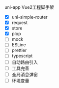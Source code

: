 uni-app Vue2工程脚手架

- [X] uni-simple-router
- [X] request
- [X] store
- [X] plop
- [ ] mock
- [ ] ESLine
- [ ] prettier
- [ ] typescript
- [ ] 自动路由引入
- [ ] 工具完善
- [ ] 全局消息弹窗
- [ ] 环境变量
